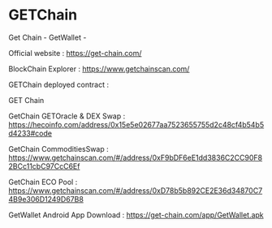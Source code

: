 # GETChain
Get Chain - GetWallet - 

Official website : https://get-chain.com/

BlockChain Explorer : https://www.getchainscan.com/

GETChain deployed contract :

GET Chain

GetChain GETOracle & DEX Swap : https://hecoinfo.com/address/0x15e5e02677aa7523655755d2c48cf4b54b5d4233#code

GetChain CommoditiesSwap : https://www.getchainscan.com/#/address/0xF9bDF6eE1dd3836C2CC90F82BCc11cbC97CcC6Ef

GetChain ECO Pool : https://www.getchainscan.com/#/address/0xD78b5b892CE2E36d34870C74B9e306D1249D67B8

GetWallet Android App Download : https://get-chain.com/app/GetWallet.apk
